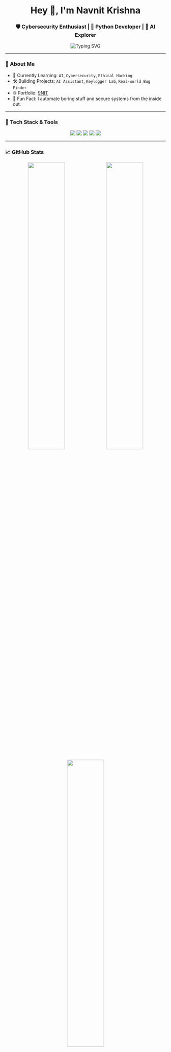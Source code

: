 <h1 align="center">Hey 👋, I'm Navnit Krishna</h1>
<h3 align="center">🛡️ Cybersecurity Enthusiast | 🐍 Python Developer | 🤖 AI Explorer</h3>

<p align="center">
  <img src="https://readme-typing-svg.herokuapp.com?font=Fira+Code&size=24&duration=4000&pause=1000&center=true&vCenter=true&multiline=true&width=700&height=100&lines=Exploring+Cybersecurity+and+AI...;Building+Cool+Stuff+with+Python!;Welcome+to+my+GitHub" alt="Typing SVG" />
</p>

---

### 🚀 About Me

- 🌱 Currently Learning: `AI`, `Cybersecurity`, `Ethical Hacking`
- 🛠️ Building Projects: `AI Assistant`, `Keylogger Lab`, `Real-world Bug Finder`
- 🌐 Portfolio: [9NIT](https://9nit.netlify.app/)
- 🧠 Fun Fact: I automate boring stuff and secure systems from the inside out.

---

### 🧰 Tech Stack & Tools

<p align="center">
  <img src="https://img.shields.io/badge/Python-3776AB?style=for-the-badge&logo=python&logoColor=white"/>
  <img src="https://img.shields.io/badge/Kali_Linux-557C94?style=for-the-badge&logo=kali-linux&logoColor=white"/>
  <img src="https://img.shields.io/badge/Visual_Studio_Code-0078d7?style=for-the-badge&logo=visual-studio-code&logoColor=white"/>
  <img src="https://img.shields.io/badge/Linux-FCC624?style=for-the-badge&logo=linux&logoColor=black"/>
  <img src="https://img.shields.io/badge/Networking-00BFFF?style=for-the-badge"/>
</p>

---

### 📈 GitHub Stats

<p align="center">
  <img src="https://github-readme-stats.vercel.app/api?username=9-nit&show_icons=true&theme=radical" width="48%"/>
  <img src="https://github-readme-streak-stats.herokuapp.com/?user=9-nit&theme=radical" width="48%"/>
  <br/>
  <img src="https://github-readme-stats.vercel.app/api/top-langs/?username=9-nit&layout=compact&theme=radical" width="48%"/>
</p>

---

### 📝 Latest Projects

- 🔐 `Keylogger Lab` – Educational keylogger and reverse shell system (safe environment)
- 🤖 `JARVIS AI Assistant` – Voice-powered, Python-based local AI assistant
- 🐞 `Bug Finder AI` – Real-world Python automation tool to detect issues

---

### 💬 Let's Connect

<p align="center">
  <a href="https://linkedin.com/in/your-linkedin">
    <img src="https://img.shields.io/badge/LinkedIn-0A66C2?style=for-the-badge&logo=linkedin&logoColor=white"/>
  </a>
  <a href="mailto:your.email@example.com">
    <img src="https://img.shields.io/badge/Email-D14836?style=for-the-badge&logo=gmail&logoColor=white"/>
  </a>
  <a href="https://yourportfolio.com">
    <img src="https://img.shields.io/badge/Portfolio-000?style=for-the-badge&logo=firefox&logoColor=white"/>
  </a>
</p>

---

### 🔥 Recent Activity

<!--START_SECTION:activity-->
<!--END_SECTION:activity-->

---

<p align="center">
  <img src="https://media.giphy.com/media/QssGEmpkyEOhBCb7e1/giphy.gif" width="200"/>
</p>

<p align="center">Thanks for stopping by! ⭐</p>

